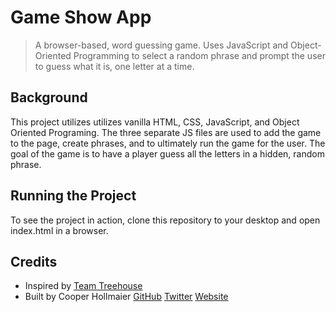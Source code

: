 # Game Show App
> A browser-based, word guessing game. Uses JavaScript and Object-Oriented Programming to select a random phrase and prompt the user to guess what it is, one letter at a time.

## Background
This project utilizes utilizes vanilla HTML, CSS, JavaScript, and Object Oriented Programing. The three separate JS files are used to add the game to the page, create phrases, and to ultimately run the game for the user. The goal of the game is to have a player guess all the letters in a hidden, random phrase.
  
## Running the Project
To see the project in action, clone this repository to your desktop and open index.html in a browser. 




## Credits

- Inspired by [Team Treehouse](https://teamtreehouse.com/)
- Built by Cooper Hollmaier 
[GitHub](https://github.com/chollma) 
[Twitter](https://twitter.com/cooperhollmaier) 
[Website](https://cooperhollmaier.com)
